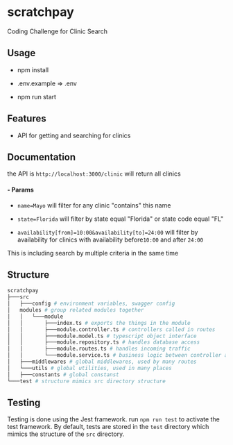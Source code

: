 
# scratchpay

  

Coding Challenge for Clinic Search

  

## Usage

  

- npm install

- .env.example => .env

- npm run start

  

## Features

  

- API for getting and searching for clinics

## Documentation

  

the API is `http://localhost:3000/clinic` will return all clinics

  

#### - Params

-  `name=Mayo` will filter for any clinic "contains" this name

-  `state=Florida` will filter by state equal "Florida" or state code equal "FL"

-  `availability[from]=10:00&availability[to]=24:00` will filter by availability for clinics with availability before`10:00` and after `24:00`

  

This is including search by multiple criteria in the same time

## Structure

```bash
scratchpay
├───src
│   ├───config # environment variables, swagger config
│   modules # group related modules together
│   │   └───module
│   │       ├───index.ts # exports the things in the module
│   │       ├───module.controller.ts # controllers called in routes
│   │       ├───module.model.ts # typescript object interface
│   │       ├───module.repository.ts # handles database access
│   │       ├───module.routes.ts # handles incoming traffic
│   │       └───module.service.ts # business logic between controller and database access
│   ├───middlewares # global middlewares, used by many routes
│   └───utils # global utilities, used in many places
│   ├───constants # global constanst
└───test # structure mimics src directory structure
```

  

## Testing

  

Testing is done using the Jest framework. run `npm run test` to activate the test framework. By default, tests are stored in the `test` directory which mimics the structure of the `src` directory.